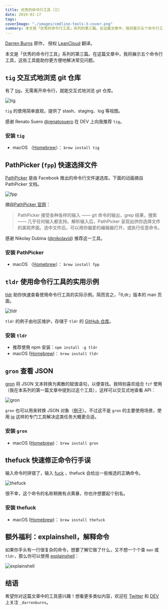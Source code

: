 ```yaml
---
title: 优秀的命令行工具（三）
date: 2019-01-17
tags:
coverImage: "./images/cmdline-tools-3-cover.png"
summary: 本文是「优秀的命令行工具」系列的第三篇。在这篇文章中，我将展示五个命令行工具，这些工具能助你更方便地解决常见问题。
---
```



[Darren Burns] 原作， 授权 [LeanCloud](https://leancloud.cn/) 翻译。

[Darren Burns]: https://darrenburns.net/posts/more-tools/

本文是「优秀的命令行工具」系列的第三篇。在这篇文章中，我将展示五个命令行工具，这些工具能助你更方便地解决常见问题。

## `tig` 交互式地浏览 git 仓库

有了 [tig](https://git.io/FkX-Mw)，无需离开命令行，就能交互式地浏览 git 仓库。

![tig](https://darrenburns.net/tig-cb475140e22bbb7f227d7e03f9050556.gif)

`tig` 的使用简单直观，提供了 stash、staging、log 等视图。

感谢 Renato Suero [@renatosuero] 在 DEV 上向我推荐 `tig`。

[@renatosuero]: https://twitter.com/renatosuero

### 安装 `tig`

- macOS （[Homebrew]）： `brew install tig`

[Homebrew]: https://brew.sh/

## PathPicker (`fpp`) 快速选择文件

[PathPicker](https://git.io/fh8nL) 是由 Facebook 推出的命令行文件速选库。下面的动画摘自 PathPicker 文档。

![fpp](https://darrenburns.net/fpp-217fdcd6bcffaa605df85f31e8d84d79.gif)

摘自[PathPicker 官网]：

> PathPicker 接受各种各样的输入 —— git 命令的输出，grep 结果，搜索 —— 几乎任何输入都支持。解析输入后，PathPicker 呈现出供你选择文件的美观界面。选中文件后，可以用你偏爱的编辑器打开，或执行任意命令。

[PathPicker 官网]: http://facebook.github.io/PathPicker/

感谢 Nikolay Dubina ([@nikolayid]) 推荐这一工具。

[@nikolayid]: https://twitter.com/nikolayid

### 安装 PathPicker

- macOS （[Homebrew]）： `brew install fpp`

## `tldr` 使用命令行工具的实用示例

[tldr](https://git.io/fh8lY) 助你快速查看使用命令行工具的实际示例。简而言之，「tl;dr」版本的 man 页面。

![tldr](https://darrenburns.net/tldr-2662bd95c1c70e53892d857a3ea990ce.gif)

`tldr` 的例子由社区维护，存储于 `tldr` 的 [GitHub 仓库][tldr-github]。

[tldr-github]: https://github.com/tldr-pages/tldr

### 安装 `tldr`

- 推荐使用 npm 安装：`npm install -g tldr`
- macOS ([Homebrew])： `brew install tldr`

## `gron` 查看 JSON

[gron](https://git.io/fh84V) 将 JSON 文本转换为离散的赋值语句，以便查找。我特别喜欢组合 `fzf` 使用（我在本系列的第一篇文章中提到过这个工具），这样可以交互式地查看 API：

![gron](https://darrenburns.net/gron-with-fzf-40ffb9ae640c6b9e89fd95de3ad88b0e.gif)

`gron` 也可以用来转换 JSON 对象（[例子][gron-example]）。不过这不是 `gron` 的主要使用场景，使用 [jq] 这样的专门工具解决这类任务大概更合适。

[gron-example]: https://github.com/tomnomnom/gron/blob/master/ADVANCED.mkd
[jq]: https://stedolan.github.io/jq/

### 安装 `gron`

- macOS ([Homebrew])： `brew install gron`

## thefuck 快速修正命令行手误

输入命令时拼错了，输入 [fuck](https://git.io/vvbnZ) ，thefuck 会给出一些候选的正确命令。

![thefuck](https://darrenburns.net/thefuck-7ed922a3cb4d321b0f872818ee3c5162.gif)

很不幸，这个命令的名称稍微有点黄暴，你也许想要起个别名。

### 安装 thefuck

- macOS ([Homebrew])： `brew install thefuck`

## 额外福利：explainshell，解释命令

如果你手头有一行很复杂的命令，想要了解它做了什么，又不想一个个查 `man` 或 `tldr`，那么你可以使用 [explainshell](https://explainshell.com)：

![explainshell](https://darrenburns.net/static/explain_shell-0edc1706c18af98816645e6b2db89607-c83f1.png)

## 结语

希望你对这篇文章中的工具感兴趣！想看更多类似内容，欢迎在 [Twitter] 和 [DEV] 上关注 `_darrenburns`。

[Twitter]: https://twitter.com/_darrenburns
[DEV]: https://dev.to/_darrenburns
